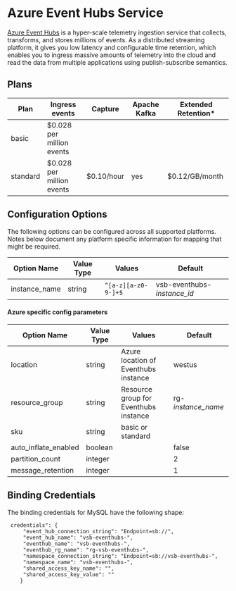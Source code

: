 # Azure Event Hubs Service

[Azure Event Hubs](https://azure.microsoft.com/en-us/services/event-hubs/) is a hyper-scale telemetry ingestion service that collects, transforms, and stores millions of events. As a distributed streaming platform, it gives you low latency and configurable time retention, which enables you to ingress massive amounts of telemetry into the cloud and read the data from multiple applications using publish-subscribe semantics.

## Plans

| Plan| Ingress events                | Capture  | Apache Kafka| Extended Retention*|
|--------|----------------------------|----------|-------------|--------------------|
|basic   | $0.028 per million events  |          |             |                    | 
|standard| $0.028 per million events  |$0.10/hour| yes         | $0.12/GB/month     |

## Configuration Options

The following options can be configured across all supported platforms. Notes below document any platform specific information for mapping that might be required.

| Option Name     | Value Type   | Values                      | Default |
|-----------------|--------------|-----------------------------|---------|
| instance_name   | string       | `^[a-z][a-z0-9-]+$`         |vsb-eventhubs-*instance_id* |

#### Azure specific config parameters

| Option Name     | Value Type   | Values                      | Default                |
|-----------------|--------------|-----------------------------|------------------------|
| location        | string       | Azure location of Eventhubs instance | westus |
| resource_group  | string       | Resource group for Eventhubs instance | rg-*instance_name* |
| sku             | string       | basic or standard              |                     |
| auto_inflate_enabled | boolean        |                         |  false              |
| partition_count      | integer        |                         |   2                 |
| message_retention    | integer        |                         |   1                 |

## Binding Credentials

The binding credentials for MySQL have the following shape:

```
 credentials": {
     "event_hub_connection_string": "Endpoint=sb://",
     "event_hub_name": "vsb-eventhubs-",
     "eventhub_name": "vsb-eventhubs-",
     "eventhub_rg_name": "rg-vsb-eventhubs-",
     "namespace_connection_string": "Endpoint=sb://vsb-eventhubs-",
     "namespace_name": "vsb-eventhubs-",
     "shared_access_key_name": "",
     "shared_access_key_value": ""
    }
```




